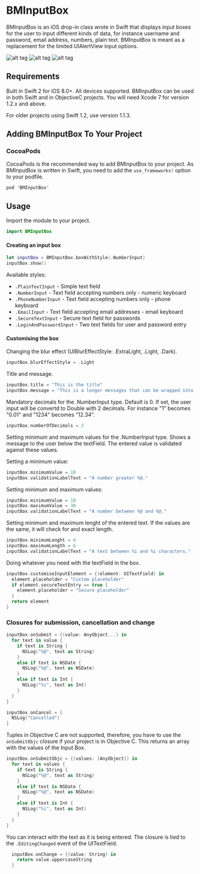 # BMInputBox

BMInputBox is an iOS drop-in class wrote in Swift that displays input boxes for the user to input different kinds of data, for instance username and password, email address, numbers, plain text. BMInputBox is meant as a replacement for the limited UIAlertView input options.

![alt tag](http://blackmirror.media/wp-content/uploads/2016/04/BMInputBoxPlainText.png)
![alt tag](http://blackmirror.media/wp-content/uploads/2016/04/BMInputBoxLogin.png)
![alt tag](http://blackmirror.media/wp-content/uploads/2016/04/BMInputBoxLoginFilled.png)

## Requirements

Built in Swift 2 for iOS 8.0+. All devices supported. BMInputBox can be used in both Swift and in ObjectiveC projects. You will need Xcode 7 for version 1.2.x and above.

For older projects using Swift 1.2, use version 1.1.3.

## Adding BMInputBox To Your Project

### CocoaPods

CocoaPods is the recommended way to add BMInputBox to your project. As BMInputBox is written in Swift, you need to add the `use_frameworks!` option to your podfile.

```
pod 'BMInputBox'
```

## Usage

Import the module to your project.

```Swift
import BMInputBox
```

#### Creating an input box

```Swift
let inputBox = BMInputBox.boxWithStyle(.NumberInput)
inputBox.show()
```

Available styles:
* `.PlainTextInput` - Simple text field
* `.NumberInput` - Text field accepting numbers only - numeric keyboard
* `.PhoneNumberInput` - Text field accepting numbers only - phone keyboard
* `.EmailInput` - Text field accepting email addresses -  email keyboard
* `.SecureTextInput` - Secure text field for passwords
* `.LoginAndPasswordInput` - Two text fields for user and password entry

#### Customising the box

Changing the blur effect (UIBlurEffectStyle: .ExtraLight, .Light, .Dark).

```Swift
inputBox.blurEffectStyle = .Light
```

Title and message.

```Swift
inputBox.title = "This is the title"
inputBox.message = "This is a longer messages that can be wrapped into multiple lines but maximum three."
```

Mandatory decimals for the .NumberInput type. Default is 0. If set, the user input will be convertd to Double with 2 decimals. For instance "1" becomes "0.01" and "1234" becomes "12.34".

```Swift
inputBox.numberOfDecimals = 2
```

Setting minimum and maximum values for the .NumberInput type. Shows a message to the user below the textField. The entered value is validated against these values.

Setting a minimum value:

```Swift
inputBox.minimumValue = 10
inputBox.validationLabelText = "A number greater %@."
```

Setting minimum and maximum values:

```Swift
inputBox.minimumValue = 10
inputBox.maximumValue = 30
inputBox.validationLabelText = "A number between %@ and %@."
```

Setting minimum and maximum lenght of the entered text. If the values are the same, it will check for and exact length.

```Swift
inputBox.minimumLenght = 4
inputBox.maximumLength = 6
inputBox.validationLabelText = "A text between %i and %i characters."
```

Doing whatever you need with the textField in the box.

```Swift
inputBox.customiseInputElement = {(element: UITextField) in
  element.placeholder = "Custom placeholder"
  if element.secureTextEntry == true {
    element.placeholder = "Secure placeholder"
  }
  return element
}
```

### Closures for submission, cancellation and change

```Swift
inputBox.onSubmit = {(value: AnyObject...) in
  for text in value {
    if text is String {
      NSLog("%@", text as String)
    }
    else if text is NSDate {
      NSLog("%@", text as NSDate)
    }
    else if text is Int {
      NSLog("%i", text as Int)
    }
  }
}
```
```Swift
inputBox.onCancel = {
  NSLog("Cancelled")
}
```

Tuples in Objective C are not supported, therefore, you have to use the `onSubmitObjc` closure if your project is in Objective C. This returns an array with the values of the Input Box.

```Swift
inputBox.onSubmitObjc = {(values: [AnyObject]) in
  for text in values {
    if text is String {
      NSLog("%@", text as String)
    }
    else if text is NSDate {
      NSLog("%@", text as NSDate)
    }
    else if text is Int {
      NSLog("%i", text as Int)
    }
  }
}
```

You can interact with the text as it is being entered. The closure is tied to the `.EditingChanged` event of the UITextField.

```Swift
  inputBox.onChange = {(value: String) in
    return value.uppercaseString
  }
```
